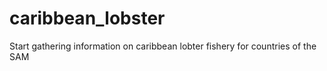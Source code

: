 # caribbean_lobster
Start gathering information on caribbean lobter fishery for countries of the SAM
